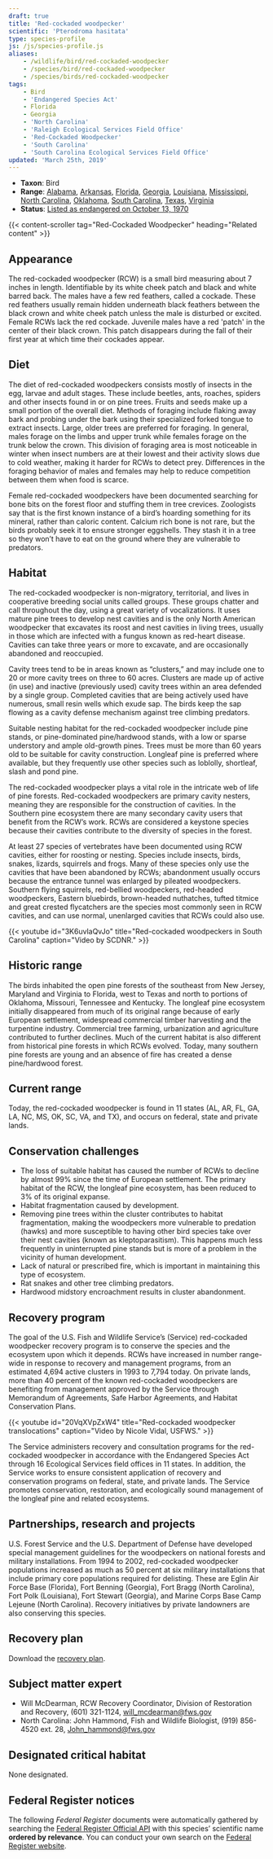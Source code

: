 ```yaml
---
draft: true
title: 'Red-cockaded woodpecker'
scientific: 'Pterodroma hasitata'
type: species-profile
js: /js/species-profile.js
aliases:
    - /wildlife/bird/red-cockaded-woodpecker
    - /species/bird/red-cockaded-woodpecker
    - /species/birds/red-cockaded-woodpecker
tags:
    - Bird
    - 'Endangered Species Act'
    - Florida
    - Georgia
    - 'North Carolina'
    - 'Raleigh Ecological Services Field Office'
    - 'Red-Cockaded Woodpecker'
    - 'South Carolina'
    - 'South Carolina Ecological Services Field Office'
updated: 'March 25th, 2019'
---
```


- **Taxon**: Bird
- **Range**: [Alabama](/alabama), [Arkansas](/arkansas), [Florida](/florida), [Georgia](/georgia), [Louisiana](/louisiana), [Mississippi](/mississippi), [North Carolina](/north-carolina), [Oklahoma](/tags/oklahoma/), [South Carolina](/south-carolina), [Texas](/tags/texas), [Virginia](/tags/virginia)
- **Status**: [Listed as endangered on October 13, 1970](https://ecos.fws.gov/docs/federal_register/fr27.pdf)

{{< content-scroller tag="Red-Cockaded Woodpecker" heading="Related content" >}}

## Appearance

The red-cockaded woodpecker (RCW) is a small bird measuring about 7 inches in length. Identifiable by its white cheek patch and black and white barred back. The males have a few red feathers, called a cockade. These red feathers usually remain hidden underneath black feathers between the black crown and white cheek patch unless the male is disturbed or excited. Female RCWs lack the red cockade. Juvenile males have a red 'patch' in the center of their black crown. This patch disappears during the fall of their first year at which time their cockades appear.

## Diet

The diet of red-cockaded woodpeckers consists mostly of insects in the egg, larvae and adult stages. These include beetles, ants, roaches, spiders and other insects found in or on pine trees. Fruits and seeds make up a small portion of the overall diet. Methods of foraging include flaking away bark and probing under the bark using their specialized forked tongue to extract insects. Large, older trees are preferred for foraging. In general, males forage on the limbs and upper trunk while females forage on the trunk below the crown. This division of foraging area is most noticeable in winter when insect numbers are at their lowest and their activity slows due to cold weather, making it harder for RCWs to detect prey. Differences in the foraging behavior of males and females may help to reduce competition between them when food is scarce.

Female red-cockaded woodpeckers have been documented searching for bone bits on the forest floor and stuffing them in tree crevices. Zoologists say that is the first known instance of a bird’s hoarding something for its mineral, rather than caloric content. Calcium rich bone is not rare, but the birds probably seek it to ensure stronger eggshells. They stash it in a tree so they won’t have to eat on the ground where they are vulnerable to predators.

## Habitat

The red-cockaded woodpecker is non-migratory, territorial, and lives in cooperative breeding social units called groups. These groups chatter and call throughout the day, using a great variety of vocalizations. It uses mature pine trees to develop nest cavities and is the only North American woodpecker that excavates its roost and nest cavities in living trees, usually in those which are infected with a fungus known as red-heart disease. Cavities can take three  years or more to excavate, and are occasionally abandoned and reoccupied.

Cavity trees tend to be in areas known as “clusters,” and may include one to 20 or more cavity trees on three to 60 acres. Clusters are made up of active (in use) and inactive (previously used) cavity trees within an area defended by a single group. Completed cavities that are being actively used have numerous, small resin wells which exude sap. The birds keep the sap flowing as a cavity defense mechanism against tree climbing predators.

Suitable nesting habitat for the red-cockaded woodpecker include pine stands, or pine-dominated pine/hardwood stands, with a low or sparse understory and ample old-growth pines. Trees must be more than 60 years old to be suitable for cavity construction.  Longleaf pine is preferred where available, but they frequently use other species such as loblolly, shortleaf, slash and pond pine.

The red-cockaded woodpecker plays a vital role in the intricate web of life of pine forests. Red-cockaded woodpeckers are primary cavity nesters, meaning they are responsible for the construction of cavities. In the Southern pine ecosystem there are many secondary cavity users that benefit from the RCW’s work. RCWs are considered a keystone species because their cavities contribute to the diversity of species in the forest.

At least 27 species of vertebrates have been documented using RCW cavities, either for roosting or nesting. Species include insects, birds, snakes, lizards, squirrels and frogs. Many of these species only use the cavities that have been abandoned by RCWs; abandonment usually occurs because the entrance tunnel was enlarged by pileated woodpeckers. Southern flying squirrels, red-bellied woodpeckers, red-headed woodpeckers, Eastern bluebirds, brown-headed nuthatches, tufted titmice and great crested flycatchers are the species most commonly seen in RCW cavities, and can use normal, unenlarged cavities that RCWs could also use.

{{< youtube id="3K6uvlaQvJo" title="Red-cockaded woodpeckers in South Carolina" caption="Video by SCDNR." >}}

## Historic range

The birds inhabited the open pine forests of the southeast from New Jersey, Maryland and Virginia to Florida, west to Texas and north to portions of Oklahoma, Missouri, Tennessee and Kentucky. The longleaf pine ecosystem initially disappeared from much of its original range because of early European settlement, widespread commercial timber harvesting and the turpentine industry. Commercial tree farming, urbanization and agriculture contributed to further declines. Much of the current habitat is also different from historical pine forests in which RCWs evolved. Today, many southern pine forests are young and an absence of fire has created a dense pine/hardwood forest.

## Current range

Today, the red-cockaded woodpecker is found in 11 states (AL, AR, FL, GA, LA, NC, MS, OK, SC, VA, and TX), and occurs on federal, state and private lands.

## Conservation challenges

- The loss of suitable habitat has caused the number of RCWs to decline by almost 99% since the time of European settlement. The primary habitat of the RCW, the longleaf pine ecosystem, has been reduced to 3% of its original expanse.
- Habitat fragmentation caused by development.
- Removing pine trees within the cluster contributes to habitat fragmentation, making the woodpeckers more vulnerable to predation (hawks) and more susceptible to having other bird species take over their nest cavities (known as kleptoparasitism). This happens much less frequently in uninterrupted pine stands but is more of a problem in the vicinity of human development.
- Lack of natural or prescribed fire, which is important in maintaining this type of ecosystem.
- Rat snakes and other tree climbing predators.
- Hardwood midstory encroachment results in cluster abandonment.

## Recovery program

The goal of the U.S. Fish and Wildlife Service’s (Service) red-cockaded woodpecker recovery program is to conserve the species and the ecosystem upon which it depends. RCWs have increased in number range-wide in response to recovery and management programs, from an estimated 4,694 active clusters in 1993 to 7,794 today. On private lands, more than 40 percent of the known red-cockaded woodpeckers are benefiting from management approved by the Service through Memorandum of Agreements, Safe Harbor Agreements, and Habitat Conservation Plans.

{{< youtube id="20VqXVpZxW4" title="Red-cockaded woodpecker translocations" caption="Video by Nicole Vidal, USFWS." >}}

The Service administers recovery and consultation programs for the red-cockaded woodpecker in accordance with the Endangered Species Act through 16 Ecological Services field offices in 11 states. In addition, the Service works to ensure consistent application of recovery and conservation programs on federal, state, and private lands. The Service promotes conservation, restoration, and ecologically sound management of the longleaf pine and related ecosystems.

## Partnerships, research and projects

U.S. Forest Service and the U.S. Department of Defense have developed special management guidelines for the woodpeckers on national forests and military installations. From 1994 to 2002, red-cockaded woodpecker populations increased as much as 50 percent at six military installations that include primary core populations required for delisting. These are Eglin Air Force Base (Florida), Fort Benning (Georgia), Fort Bragg (North Carolina), Fort Polk (Louisiana), Fort Stewart (Georgia), and Marine Corps Base Camp Lejeune (North Carolina). Recovery initiatives by private landowners are also conserving this species.

## Recovery plan

Download the [recovery plan](https://ecos.fws.gov/docs/recovery_plan/030320_2.pdf).

## Subject matter expert

- Will McDearman, RCW Recovery Coordinator, Division of Restoration and Recovery, (601) 321-1124, [will_mcdearman@fws.gov](mailto:will_mcdearman@fws.gov)
- North Carolina: John Hammond, Fish and Wildlife Biologist, (919) 856-4520 ext. 28, [John_hammond@fws.gov](mailto:John_hammond@fws.gov)

## Designated critical habitat

None designated.

## Federal Register notices

The following *Federal Register* documents were automatically gathered by searching the [Federal Register Official API](https://www.federalregister.gov/blog/learn/developers) with this species’ scientific name **ordered by relevance**. You can conduct your own search on the [Federal Register website](https://www.federalregister.gov/articles/search).